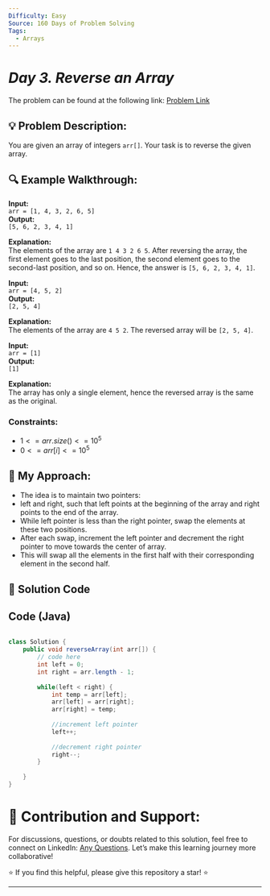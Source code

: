```yaml
---
Difficulty: Easy
Source: 160 Days of Problem Solving
Tags:
  - Arrays
---
```


#  _Day 3. Reverse an Array_ 

The problem can be found at the following link: [Problem Link](https://www.geeksforgeeks.org/batch/gfg-160-problems/track/arrays-gfg-160/problem/reverse-an-array)


## 💡 **Problem Description:**

You are given an array of integers `arr[]`. Your task is to reverse the given array.

## 🔍 **Example Walkthrough:**

**Input:**  
`arr = [1, 4, 3, 2, 6, 5]`  
**Output:**  
`[5, 6, 2, 3, 4, 1]`

**Explanation:**  
The elements of the array are `1 4 3 2 6 5`. After reversing the array, the first element goes to the last position, the second element goes to the second-last position, and so on. Hence, the answer is `[5, 6, 2, 3, 4, 1]`.

**Input:**  
`arr = [4, 5, 2]`  
**Output:**  
`[2, 5, 4]`

**Explanation:**  
The elements of the array are `4 5 2`. The reversed array will be `[2, 5, 4]`.

**Input:**  
`arr = [1]`  
**Output:**  
`[1]`

**Explanation:**  
The array has only a single element, hence the reversed array is the same as the original.

### Constraints:
- $`1 <= arr.size() <= 10^5`$
- $`0 <= arr[i] <= 10^5`$

## 🎯 **My Approach:**

  - The idea is to maintain two pointers:
  - left and right, such that left points at the beginning of the array and right points to the end of the array.
  - While left pointer is less than the right pointer, swap the elements at these two positions. 
  - After each swap, increment the left pointer and decrement the right pointer to move towards the center of array. 
 - This will swap all the elements in the first half with their corresponding element in the second half.

## 📝 **Solution Code**

 ## Code (Java)

```java

class Solution {
    public void reverseArray(int arr[]) {
        // code here
        int left = 0;
        int right = arr.length - 1;
        
        while(left < right) {
            int temp = arr[left];
            arr[left] = arr[right];
            arr[right] = temp;
            
            //increment left pointer
            left++;
            
            //decrement right pointer 
            right--;
        }
    
    }
}
```



# 🎯 **Contribution and Support:**

For discussions, questions, or doubts related to this solution, feel free to connect on LinkedIn: [Any Questions](https://www.linkedin.com/in/sanjana-yadav007). Let’s make this learning journey more collaborative!

⭐ If you find this helpful, please give this repository a star! ⭐

---


